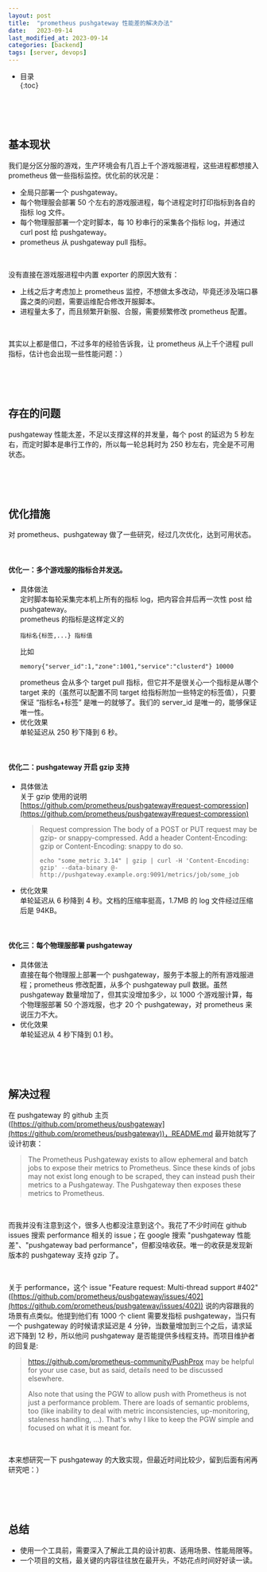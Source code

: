 ```yaml
---
layout: post
title:  "prometheus pushgateway 性能差的解决办法"
date:   2023-09-14
last_modified_at: 2023-09-14
categories: [backend]
tags: [server, devops]
---
```


* 目录  
{:toc}

<br>
<br>
<br>


## 基本现状
我们是分区分服的游戏，生产环境会有几百上千个游戏服进程，这些进程都想接入 prometheus 做一些指标监控。优化前的状况是：  
* 全局只部署一个 pushgateway。
* 每个物理服会部署 50 个左右的游戏服进程，每个进程定时打印指标到各自的指标 log 文件。
* 每个物理服部署一个定时脚本，每 10 秒串行的采集各个指标 log，并通过 curl post 给 pushgateway。
* prometheus 从 pushgateway pull 指标。

<br>

没有直接在游戏服进程中内置 exporter 的原因大致有：     
* 上线之后才考虑加上 prometheus 监控，不想做太多改动，毕竟还涉及端口暴露之类的问题，需要运维配合修改开服脚本。  
* 进程量太多了，而且频繁开新服、合服，需要频繁修改 prometheus 配置。

<br>

其实以上都是借口，不过多年的经验告诉我，让 prometheus 从上千个进程 pull 指标，估计也会出现一些性能问题：）

<br>
<br>
<br>

## 存在的问题
pushgateway 性能太差，不足以支撑这样的并发量，每个 post 的延迟为 5 秒左右，而定时脚本是串行工作的，所以每一轮总耗时为 250 秒左右，完全是不可用状态。

<br>
<br>
<br>

## 优化措施
对 prometheus、pushgateway 做了一些研究，经过几次优化，达到可用状态。

<br>

#### 优化一：多个游戏服的指标合并发送。
* 具体做法  
定时脚本每轮采集完本机上所有的指标 log，把内容合并后再一次性 post 给 pushgateway。        
prometheus 的指标是这样定义的
    ```
    指标名{标签,...} 指标值
    ```
    比如   
    ```
    memory{"server_id":1,"zone":1001,"service":"clusterd"} 10000
    ```   
    prometheus 会从多个 target pull 指标，但它并不是很关心一个指标是从哪个 target 来的（虽然可以配置不同 target 给指标附加一些特定的标签值），只要保证 “指标名+标签” 是唯一的就够了。我们的 server_id 是唯一的，能够保证唯一性。  
* 优化效果   
    单轮延迟从 250 秒下降到 6 秒。

<br>

#### 优化二：pushgateway 开启 gzip 支持
* 具体做法  
    关于 gzip 使用的说明 [https://github.com/prometheus/pushgateway#request-compression](https://github.com/prometheus/pushgateway#request-compression)
    >Request compression
    >The body of a POST or PUT request may be gzip- or snappy-compressed. Add a header Content-Encoding: gzip or Content-Encoding: snappy to do so.
    >```
    >echo "some_metric 3.14" | gzip | curl -H 'Content-Encoding: gzip' --data-binary @- http://pushgateway.example.org:9091/metrics/job/some_job
    >```

* 优化效果   
    单轮延迟从 6 秒降到 4 秒。文档的压缩率挺高，1.7MB 的 log 文件经过压缩后是 94KB。

<br>

#### 优化三：每个物理服部署 pushgateway
* 具体做法  
    直接在每个物理服上部署一个 pushgateway，服务于本服上的所有游戏服进程；prometheus 修改配置，从多个 pushgateway pull 数据。虽然 pushgateway 数量增加了，但其实没增加多少，以 1000 个游戏服计算，每个物理服部署 50 个游戏服，也才 20 个 pushgateway，对 prometheus 来说压力不大。  
* 优化效果  
    单轮延迟从 4 秒下降到 0.1 秒。  

<br>
<br>
<br>

## 解决过程
在 pushgateway 的 github 主页 ([https://github.com/prometheus/pushgateway](https://github.com/prometheus/pushgateway))，README.md 最开始就写了设计初衷：
>The Prometheus Pushgateway exists to allow ephemeral and batch jobs to expose their metrics to Prometheus. Since these kinds of jobs may not exist long enough to be scraped, they can instead push their metrics to a Pushgateway. The Pushgateway then exposes these metrics to Prometheus.

<br>

而我并没有注意到这个，很多人也都没注意到这个。我花了不少时间在 github issues 搜索 performance 相关的 issue；在 google 搜索 "pushgateway 性能差"、"pushgateway bad performance"，但都没啥收获。唯一的收获是发现新版本的 pushgateway 支持 gzip 了。

<br>

关于 performance，这个 issue "Feature request: Multi-thread support #402" ([https://github.com/prometheus/pushgateway/issues/402](https://github.com/prometheus/pushgateway/issues/402)) 说的内容跟我的场景有点类似。他提到他们有 1000 个 client 需要发指标 pushgateway，当只有一个 pushgateway 的时候请求延迟是 4 分钟，当数量增加到三个之后，请求延迟下降到 12 秒，所以他问 pushgateway 是否能提供多线程支持。而项目维护者的回复是:
>https://github.com/prometheus-community/PushProx may be helpful for your use case, but as said, details need to be discussed elsewhere.
>
>Also note that using the PGW to allow push with Prometheus is not just a performance problem. There are loads of semantic problems, too (like inability to deal with metric inconsistencies, up-monitoring, staleness handling, …). That's why I like to keep the PGW simple and focused on what it is meant for.

<br>

本来想研究一下 pushgateway 的大致实现，但最近时间比较少，留到后面有闲再研究吧：）

<br>
<br>
<br>

## 总结
* 使用一个工具前，需要深入了解此工具的设计初衷、适用场景、性能局限等。
* 一个项目的文档，最关键的内容往往放在最开头，不妨花点时间好好读一读。

<br>
<br>
<br>
